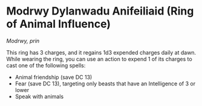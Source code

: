 # Modrwy Dylanwadu Anifeiliaid (Ring of Animal Influence)

*Modrwy, prin*

This ring has 3 charges, and it regains 1d3 expended charges daily at dawn. While wearing the ring, you can use an action to expend 1 of its charges to cast one of the following spells:

- Animal friendship (save DC 13)
- Fear (save DC 13), targeting only beasts that have an Intelligence of 3 or lower
- Speak with animals